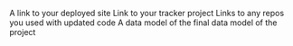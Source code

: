 A link to your deployed site
Link to your tracker project
Links to any repos you used with updated code
A data model of the final data model of the project
